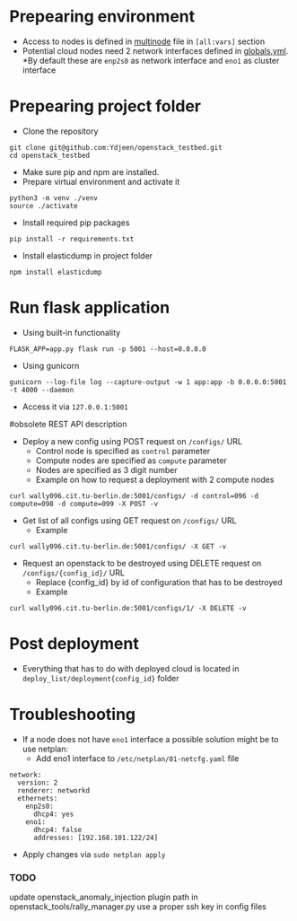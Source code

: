 # Prepearing environment
* Access to nodes is defined in [multinode](deployer_files/multinode) file in `[all:vars]` section
* Potential cloud nodes need 2 network interfaces defined in [globals.yml](deployer_files/globals.yml). 
  *By default these are `enp2s0` as network interface and `eno1` as cluster interface

# Prepearing project folder
* Clone the repository

```
git clone git@github.com:Ydjeen/openstack_testbed.git
cd openstack_testbed
```
* Make sure pip and npm are installed.
* Prepare virtual environment and activate it

```
python3 -m venv ./venv
source ./activate
```
* Install required pip packages

```
pip install -r requirements.txt
```
* Install elasticdump in project folder 

```
npm install elasticdump
```

# Run flask application

* Using built-in functionality

```
FLASK_APP=app.py flask run -p 5001 --host=0.0.0.0
```
* Using gunicorn
```
gunicorn --log-file log --capture-output -w 1 app:app -b 0.0.0.0:5001 -t 4000 --daemon
```

* Access it via `127.0.0.1:5001`

#obsolete REST API description
* Deploy a new config using POST request on `/configs/` URL
  * Control node is specified as `control` parameter
  * Compute nodes are specified as `compute` parameter
  * Nodes are specified as 3 digit number
  * Example on how to request a deployment with 2 compute nodes

```
curl wally096.cit.tu-berlin.de:5001/configs/ -d control=096 -d compute=098 -d compute=099 -X POST -v
```
* Get list of all configs using GET request on `/configs/` URL
  * Example

```
curl wally096.cit.tu-berlin.de:5001/configs/ -X GET -v
```
* Request an openstack to be destroyed using DELETE request on `/configs/{config_id}/` URL
  * Replace {config_id} by id of configuration that has to be destroyed
  * Example

```
curl wally096.cit.tu-berlin.de:5001/configs/1/ -X DELETE -v
```

# Post deployment
* Everything that has to do with deployed cloud is located in `deploy_list/deployment{config_id}` folder

# Troubleshooting

* If a node does not have `eno1` interface a possible solution might be to use netplan:
  * Add eno1 interface to `/etc/netplan/01-netcfg.yaml` file

```
network:
  version: 2
  renderer: networkd
  ethernets:
    enp2s0:
      dhcp4: yes
    eno1:
      dhcp4: false
      addresses: [192.168.101.122/24]
```
  * Apply changes via `sudo netplan apply`


### TODO
update openstack_anomaly_injection plugin path in openstack_tools/rally_manager.py
use a proper ssh key in config files
